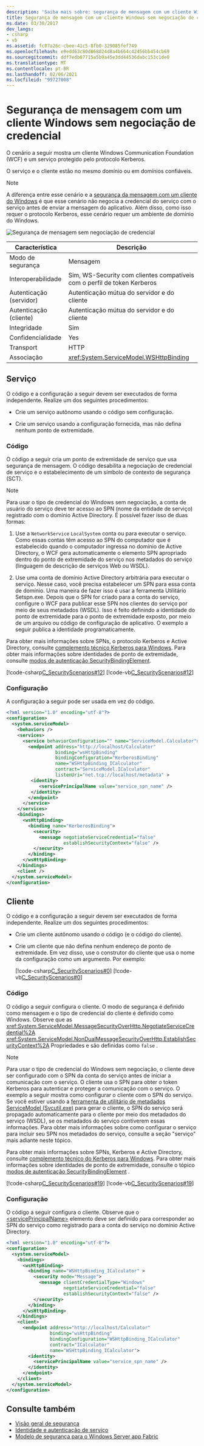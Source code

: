 ```yaml
---
description: 'Saiba mais sobre: segurança de mensagem com um cliente Windows sem negociação de credencial'
title: Segurança de mensagem com um cliente Windows sem negociação de credencial
ms.date: 03/30/2017
dev_langs:
- csharp
- vb
ms.assetid: fc07a26c-cbee-41c5-8fb0-329085fef749
ms.openlocfilehash: e9edd63c80d868024d8a4b664c42456bb454cb69
ms.sourcegitcommit: ddf7edb67715a5b9a45e3dd44536dabc153c1de0
ms.translationtype: MT
ms.contentlocale: pt-BR
ms.lasthandoff: 02/06/2021
ms.locfileid: "99727008"
---
```

# <a name="message-security-with-a-windows-client-without-credential-negotiation"></a>Segurança de mensagem com um cliente Windows sem negociação de credencial

O cenário a seguir mostra um cliente Windows Communication Foundation (WCF) e um serviço protegido pelo protocolo Kerberos.

O serviço e o cliente estão no mesmo domínio ou em domínios confiáveis.

> [!NOTE]
> A diferença entre esse cenário e a [segurança da mensagem com um cliente do Windows](message-security-with-a-windows-client.md) é que esse cenário não negocia a credencial do serviço com o serviço antes de enviar a mensagem do aplicativo. Além disso, como isso requer o protocolo Kerberos, esse cenário requer um ambiente de domínio do Windows.

![Segurança de mensagem sem negociação de credencial](media/0c9f9baa-2439-4ef9-92f4-43c242d85d0d.gif "0c9f9baa-2439-4ef9-92f4-43c242d85d0d")

|Característica|Descrição|
|--------------------|-----------------|
|Modo de segurança|Mensagem|
|Interoperabilidade|Sim, WS-Security com clientes compatíveis com o perfil de token Kerberos|
|Autenticação (servidor)|Autenticação mútua do servidor e do cliente|
|Autenticação (cliente)|Autenticação mútua do servidor e do cliente|
|Integridade|Sim|
|Confidencialidade|Yes|
|Transport|HTTP|
|Associação|<xref:System.ServiceModel.WSHttpBinding>|

## <a name="service"></a>Serviço

O código e a configuração a seguir devem ser executados de forma independente. Realize um dos seguintes procedimentos:

- Crie um serviço autônomo usando o código sem configuração.

- Crie um serviço usando a configuração fornecida, mas não defina nenhum ponto de extremidade.

### <a name="code"></a>Código

O código a seguir cria um ponto de extremidade de serviço que usa segurança de mensagem. O código desabilita a negociação de credencial de serviço e o estabelecimento de um símbolo de contexto de segurança (SCT).

> [!NOTE]
> Para usar o tipo de credencial do Windows sem negociação, a conta de usuário do serviço deve ter acesso ao SPN (nome da entidade de serviço) registrado com o domínio Active Directory. É possível fazer isso de duas formas:

1. Use a `NetworkService` `LocalSystem` conta ou para executar o serviço. Como essas contas têm acesso ao SPN do computador que é estabelecido quando o computador ingressa no domínio de Active Directory, o WCF gera automaticamente o elemento SPN apropriado dentro do ponto de extremidade do serviço nos metadados do serviço (linguagem de descrição de serviços Web ou WSDL).

2. Use uma conta de domínio Active Directory arbitrária para executar o serviço. Nesse caso, você precisa estabelecer um SPN para essa conta de domínio. Uma maneira de fazer isso é usar a ferramenta Utilitário Setspn.exe. Depois que o SPN for criado para a conta do serviço, configure o WCF para publicar esse SPN nos clientes do serviço por meio de seus metadados (WSDL). Isso é feito definindo a identidade do ponto de extremidade para o ponto de extremidade exposto, por meio de um arquivo ou código de configuração de aplicativo. O exemplo a seguir publica a identidade programaticamente.

Para obter mais informações sobre SPNs, o protocolo Kerberos e Active Directory, consulte [complemento técnico Kerberos para Windows](/previous-versions/msp-n-p/ff649429(v=pandp.10)). Para obter mais informações sobre identidades de ponto de extremidade, consulte [modos de autenticação SecurityBindingElement](securitybindingelement-authentication-modes.md).

[!code-csharp[C_SecurityScenarios#12](../../../../samples/snippets/csharp/VS_Snippets_CFX/c_securityscenarios/cs/source.cs#12)]
[!code-vb[C_SecurityScenarios#12](../../../../samples/snippets/visualbasic/VS_Snippets_CFX/c_securityscenarios/vb/source.vb#12)]

### <a name="configuration"></a>Configuração

A configuração a seguir pode ser usada em vez do código.

```xml
<?xml version="1.0" encoding="utf-8"?>
<configuration>
  <system.serviceModel>
    <behaviors />
    <services>
      <service behaviorConfiguration="" name="ServiceModel.Calculator">
        <endpoint address="http://localhost/Calculator"
                  binding="wsHttpBinding"
                  bindingConfiguration="KerberosBinding"
                  name="WSHttpBinding_ICalculator"
                  contract="ServiceModel.ICalculator"
                  listenUri="net.tcp://localhost/metadata" >
         <identity>
            <servicePrincipalName value="service_spn_name" />
         </identity>
        </endpoint>
      </service>
    </services>
    <bindings>
      <wsHttpBinding>
        <binding name="KerberosBinding">
          <security>
            <message negotiateServiceCredential="false"
                     establishSecurityContext="false" />
          </security>
        </binding>
      </wsHttpBinding>
    </bindings>
    <client />
  </system.serviceModel>
</configuration>
```

## <a name="client"></a>Cliente

O código e a configuração a seguir devem ser executados de forma independente. Realize um dos seguintes procedimentos:

- Crie um cliente autônomo usando o código (e o código do cliente).

- Crie um cliente que não defina nenhum endereço de ponto de extremidade. Em vez disso, use o construtor do cliente que usa o nome da configuração como um argumento. Por exemplo:

  [!code-csharp[C_SecurityScenarios#0](../../../../samples/snippets/csharp/VS_Snippets_CFX/c_securityscenarios/cs/source.cs#0)]
  [!code-vb[C_SecurityScenarios#0](../../../../samples/snippets/visualbasic/VS_Snippets_CFX/c_securityscenarios/vb/source.vb#0)]

### <a name="code"></a>Código

O código a seguir configura o cliente. O modo de segurança é definido como mensagem e o tipo de credencial do cliente é definido como Windows. Observe que as <xref:System.ServiceModel.MessageSecurityOverHttp.NegotiateServiceCredential%2A> <xref:System.ServiceModel.NonDualMessageSecurityOverHttp.EstablishSecurityContext%2A> Propriedades e são definidas como `false` .

> [!NOTE]
> Para usar o tipo de credencial do Windows sem negociação, o cliente deve ser configurado com o SPN da conta do serviço antes de iniciar a comunicação com o serviço. O cliente usa o SPN para obter o token Kerberos para autenticar e proteger a comunicação com o serviço. O exemplo a seguir mostra como configurar o cliente com o SPN do serviço. Se você estiver usando a [ferramenta de utilitário de metadados ServiceModel (Svcutil.exe)](../servicemodel-metadata-utility-tool-svcutil-exe.md) para gerar o cliente, o SPN do serviço será propagado automaticamente para o cliente por meio dos metadados do serviço (WSDL), se os metadados do serviço contiverem essas informações. Para obter mais informações sobre como configurar o serviço para incluir seu SPN nos metadados do serviço, consulte a seção "serviço" mais adiante neste tópico.
>
> Para obter mais informações sobre SPNs, Kerberos e Active Directory, consulte [complemento técnico do Kerberos para Windows](/previous-versions/msp-n-p/ff649429(v=pandp.10)). Para obter mais informações sobre identidades de ponto de extremidade, consulte o tópico [modos de autenticação SecurityBindingElement](securitybindingelement-authentication-modes.md) .

[!code-csharp[C_SecurityScenarios#19](../../../../samples/snippets/csharp/VS_Snippets_CFX/c_securityscenarios/cs/source.cs#19)]
[!code-vb[C_SecurityScenarios#19](../../../../samples/snippets/visualbasic/VS_Snippets_CFX/c_securityscenarios/vb/source.vb#19)]

### <a name="configuration"></a>Configuração

O código a seguir configura o cliente. Observe que o [\<servicePrincipalName>](../../configure-apps/file-schema/wcf/serviceprincipalname.md) elemento deve ser definido para corresponder ao SPN do serviço como registrado para a conta do serviço no domínio Active Directory.

```xml
<?xml version="1.0" encoding="utf-8"?>
<configuration>
  <system.serviceModel>
    <bindings>
      <wsHttpBinding>
        <binding name="WSHttpBinding_ICalculator" >
          <security mode="Message">
            <message clientCredentialType="Windows"
                     negotiateServiceCredential="false"
                     establishSecurityContext="false" />
          </security>
        </binding>
      </wsHttpBinding>
    </bindings>
    <client>
      <endpoint address="http://localhost/Calculator"
                binding="wsHttpBinding"
                bindingConfiguration="WSHttpBinding_ICalculator"
                contract="ICalculator"
                name="WSHttpBinding_ICalculator">
        <identity>
          <servicePrincipalName value="service_spn_name" />
        </identity>
      </endpoint>
    </client>
  </system.serviceModel>
</configuration>
```

## <a name="see-also"></a>Consulte também

- [Visão geral de segurança](security-overview.md)
- [Identidade e autenticação de serviço](service-identity-and-authentication.md)
- [Modelo de segurança para o Windows Server app Fabric](/previous-versions/appfabric/ee677202(v=azure.10))
